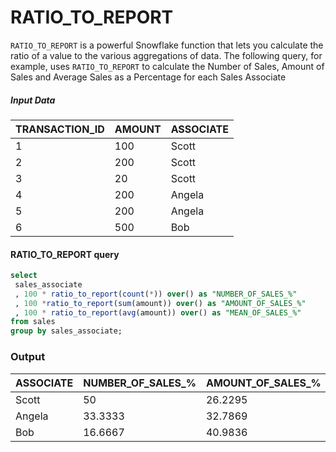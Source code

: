 # RATIO_TO_REPORT
`RATIO_TO_REPORT` is a powerful Snowflake function that lets you calculate the ratio of a value to the various aggregations of data. The following query, for example, uses `RATIO_TO_REPORT` to calculate the Number of Sales, Amount of Sales and Average Sales as a Percentage for each Sales Associate

##### Input Data

| TRANSACTION_ID | AMOUNT | ASSOCIATE|
|----------------|--------|----------|
| 1              | 100    | Scott    |
| 2              | 200    | Scott    |
| 3              | 20     | Scott    |
| 4              | 200    | Angela   |
| 5              | 200    | Angela   |
| 6              | 500    | Bob      |

#### RATIO_TO_REPORT query

```sql
select 
 sales_associate
 , 100 * ratio_to_report(count(*)) over() as "NUMBER_OF_SALES_%"
 , 100 *ratio_to_report(sum(amount)) over() as "AMOUNT_OF_SALES_%"
 , 100 * ratio_to_report(avg(amount)) over() as "MEAN_OF_SALES_%"
from sales
group by sales_associate;
```

### Output

| ASSOCIATE | NUMBER_OF_SALES_% | AMOUNT_OF_SALES_% |
|-----------|-------------------|-------------------|
| Scott     | 50                | 26.2295           |
| Angela    | 33.3333           | 32.7869           |
| Bob       | 16.6667           | 40.9836           |

